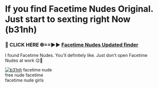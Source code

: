 # If you find Facetime Nudes Original. Just start to sexting right Now (b31nh)

<h3>🔴 CLICK HERE 🌐==►► <a href="https://tinyurl.com/mtbk5fxa" rel="nofollow">Facetime Nudes Updated finder</a></h3>

I found Facetime Nudes. You'll definitely like. Just don't open Facetime Nudes at work 😉💬

[![b31nh](https://i.imgur.com/Q8WKrnY.jpeg)](https://tinyurl.com/mtbk5fxa)
facetime nude<br>
free nude facetime<br>
facetime nude girls